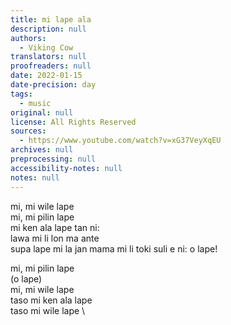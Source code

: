 ```yaml
---
title: mi lape ala
description: null
authors:
  - Viking Cow
translators: null
proofreaders: null
date: 2022-01-15
date-precision: day
tags:
  - music
original: null
license: All Rights Reserved
sources:
  - https://www.youtube.com/watch?v=xG37VeyXqEU
archives: null
preprocessing: null
accessibility-notes: null
notes: null
---
```


mi, mi wile lape  \
mi, mi pilin lape  \
mi ken ala lape tan ni:  \
lawa mi li lon ma ante  \
supa lape mi la jan mama mi li toki suli e ni: o lape!

mi, mi pilin lape  \
(o lape)  \
mi, mi wile lape  \
taso mi ken ala lape  \
taso mi wile lape  \
